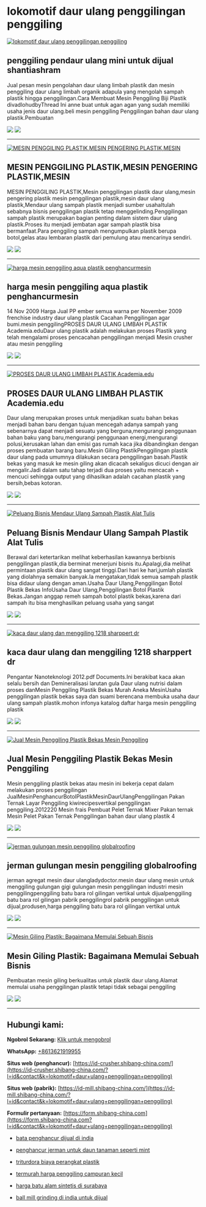 # lokomotif daur ulang penggilingan penggiling

<a href="https://swt.shibang-china.com/?l=id&img&k=lokomotif+daur+ulang+penggilingan+penggiling" target="_blank">![lokomotif daur ulang penggilingan penggiling](http://static.shibang-china.com/all-800x300/711.jpg)</a>

## penggiling pendaur ulang mini untuk dijual shantiashram
Jual pesan mesin pengolahan daur ulang limbah plastik dan mesin penggiling daur ulang limbah organik adapula yang mengolah sampah plastik hingga penggilingan.Cara Membuat Mesin Penggiling Biji Plastik divadlohudbyThread Ini anne buat untuk agan agan yang sudah memiliki usaha jenis daur ulang.beli mesin penggiling Penggilingan bahan daur ulang plastik.Pembuatan


<a href="https://whatsapp.shibangsoft.com/WhatsApp.php" target="_blank" title="WhatsApp">![](http://static.shibang-china.com/icon/whatsapp.png)</a> <a href="https://swt.shibang-china.com/?l=id&icon&k=lokomotif+daur+ulang+penggilingan+penggiling" target="_blank">![](http://static.shibang-china.com/icon/chat-id.png)</a>

---

<a href="https://swt.shibang-china.com/?l=id&img&k=lokomotif+daur+ulang+penggilingan+penggiling" target="_blank">![MESIN PENGGILING PLASTIK,MESIN PENGERING PLASTIK,MESIN](http://static.shibang-china.com/all-800x300/268.jpg)</a>

## MESIN PENGGILING PLASTIK,MESIN PENGERING PLASTIK,MESIN
MESIN PENGGILING PLASTIK,Mesin penggilingan plastik daur ulang,mesin pengering plastik mesin penggilingan plastik,mesin daur ulang plastik,Mendaur ulang sampah plastik menjadi sumber usahaItulah sebabnya bisnis penggilingan plastik tetap menggelinding.Penggilingan sampah plastik merupakan bagian penting dalam sistem daur ulang plastik.Proses itu menjadi jembatan agar sampah plastik bisa bermanfaat.Para penggiling sampah mengumpulkan plastik berupa botol,gelas atau lembaran plastik dari pemulung atau mencarinya sendiri.


<a href="https://whatsapp.shibangsoft.com/WhatsApp.php" target="_blank" title="WhatsApp">![](http://static.shibang-china.com/icon/whatsapp.png)</a> <a href="https://swt.shibang-china.com/?l=id&icon&k=lokomotif+daur+ulang+penggilingan+penggiling" target="_blank">![](http://static.shibang-china.com/icon/chat-id.png)</a>

---

<a href="https://swt.shibang-china.com/?l=id&img&k=lokomotif+daur+ulang+penggilingan+penggiling" target="_blank">![harga mesin penggiling aqua plastik penghancurmesin](http://static.shibang-china.com/all-800x300/171.jpg)</a>

## harga mesin penggiling aqua plastik penghancurmesin
14 Nov 2009 Harga Jual PP ember semua warna per November 2009 frenchise industry daur ulang plastik Cacahan Penggilingan agar bumi.mesin penggilingPROSES DAUR ULANG LIMBAH PLASTIK Academia.eduDaur ulang plastik adalah melakukan proses Plastik yang telah mengalami proses pencacahan penggilingan menjadi Mesin crusher atau mesin penggiling


<a href="https://whatsapp.shibangsoft.com/WhatsApp.php" target="_blank" title="WhatsApp">![](http://static.shibang-china.com/icon/whatsapp.png)</a> <a href="https://swt.shibang-china.com/?l=id&icon&k=lokomotif+daur+ulang+penggilingan+penggiling" target="_blank">![](http://static.shibang-china.com/icon/chat-id.png)</a>

---

<a href="https://swt.shibang-china.com/?l=id&img&k=lokomotif+daur+ulang+penggilingan+penggiling" target="_blank">![PROSES DAUR ULANG LIMBAH PLASTIK Academia.edu](http://static.shibang-china.com/all-800x300/478.jpg)</a>

## PROSES DAUR ULANG LIMBAH PLASTIK Academia.edu
Daur ulang merupakan proses untuk menjadikan suatu bahan bekas menjadi bahan baru dengan tujuan mencegah adanya sampah yang sebenarnya dapat menjadi sesuatu yang berguna,mengurangi penggunaan bahan baku yang baru,mengurangi penggunaan energi,mengurangi polusi,kerusakan lahan dan emisi gas rumah kaca jika dibandingkan dengan proses pembuatan barang baru.Mesin Giling PlastikPenggilingan plastik daur ulang pada umumnya dilakukan secara penggilingan basah.Plastik bekas yang masuk ke mesin giling akan dicacah sekaligus dicuci dengan air mengalir.Jadi dalam satu tahap terjadi dua proses yaitu mencacah + mencuci sehingga output yang dihasilkan adalah cacahan plastik yang bersih,bebas kotoran.


<a href="https://whatsapp.shibangsoft.com/WhatsApp.php" target="_blank" title="WhatsApp">![](http://static.shibang-china.com/icon/whatsapp.png)</a> <a href="https://swt.shibang-china.com/?l=id&icon&k=lokomotif+daur+ulang+penggilingan+penggiling" target="_blank">![](http://static.shibang-china.com/icon/chat-id.png)</a>

---

<a href="https://swt.shibang-china.com/?l=id&img&k=lokomotif+daur+ulang+penggilingan+penggiling" target="_blank">![Peluang Bisnis Mendaur Ulang Sampah Plastik Alat Tulis](http://static.shibang-china.com/all-800x300/587.jpg)</a>

## Peluang Bisnis Mendaur Ulang Sampah Plastik Alat Tulis
Berawal dari ketertarikan melihat keberhasilan kawannya berbisnis penggilingan plastik,dia berminat menerjuni bisnis itu.Apalagi,dia melihat permintaan plastik daur ulang sangat tinggi.Dari hari ke hari,jumlah plastik yang diolahnya semakin banyak.Ia mengatakan,tidak semua sampah plastik bisa didaur ulang dengan aman.Usaha Daur Ulang,Penggilingan Botol Plastik Bekas InfoUsaha Daur Ulang,Penggilingan Botol Plastik Bekas.Jangan anggap remeh sampah botol plastik bekas,karena dari sampah itu bisa menghasilkan peluang usaha yang sangat


<a href="https://whatsapp.shibangsoft.com/WhatsApp.php" target="_blank" title="WhatsApp">![](http://static.shibang-china.com/icon/whatsapp.png)</a> <a href="https://swt.shibang-china.com/?l=id&icon&k=lokomotif+daur+ulang+penggilingan+penggiling" target="_blank">![](http://static.shibang-china.com/icon/chat-id.png)</a>

---

<a href="https://swt.shibang-china.com/?l=id&img&k=lokomotif+daur+ulang+penggilingan+penggiling" target="_blank">![kaca daur ulang dan menggiling 1218 sharppert dr](http://static.shibang-china.com/all-800x300/790.jpg)</a>

## kaca daur ulang dan menggiling 1218 sharppert dr
Pengantar Nanoteknologi 2012.pdf Documents.Ini berakibat kaca akan selalu bersih dan Demineralisasi larutan gula Daur ulang nutrisi dalam proses danMesin Penggiling Plastik Bekas Murah Aneka MesinUsaha penggilingan plastik bekas saya dan suami berencana membuka usaha daur ulang sampah plastik.mohon infonya katalog daftar harga mesin penggiling plastik


<a href="https://whatsapp.shibangsoft.com/WhatsApp.php" target="_blank" title="WhatsApp">![](http://static.shibang-china.com/icon/whatsapp.png)</a> <a href="https://swt.shibang-china.com/?l=id&icon&k=lokomotif+daur+ulang+penggilingan+penggiling" target="_blank">![](http://static.shibang-china.com/icon/chat-id.png)</a>

---

<a href="https://swt.shibang-china.com/?l=id&img&k=lokomotif+daur+ulang+penggilingan+penggiling" target="_blank">![Jual Mesin Penggiling Plastik Bekas Mesin Penggiling](http://static.shibang-china.com/all-800x300/117.jpg)</a>

## Jual Mesin Penggiling Plastik Bekas Mesin Penggiling
Mesin penggiling plastik bekas atau mesin ini bekerja cepat dalam melakukan proses penggilingan JualMesinPenghancurBotolPlastikMesinDaurUlangPenggilingan Pakan Ternak Layar Penggiling kiwirecipesvertikal penggilingan penggiling.2012220 Mesin frais Pembuat Pelet Ternak Mixer Pakan ternak Mesin Pelet Pakan Ternak Penggilingan bahan daur ulang plastik 4


<a href="https://whatsapp.shibangsoft.com/WhatsApp.php" target="_blank" title="WhatsApp">![](http://static.shibang-china.com/icon/whatsapp.png)</a> <a href="https://swt.shibang-china.com/?l=id&icon&k=lokomotif+daur+ulang+penggilingan+penggiling" target="_blank">![](http://static.shibang-china.com/icon/chat-id.png)</a>

---

<a href="https://swt.shibang-china.com/?l=id&img&k=lokomotif+daur+ulang+penggilingan+penggiling" target="_blank">![jerman gulungan mesin penggiling globalroofing](http://static.shibang-china.com/all-800x300/1310.jpg)</a>

## jerman gulungan mesin penggiling globalroofing
jerman agregat mesin daur ulangladydoctor.mesin daur ulang mesin untuk menggiling gulungan gigi gulungan mesin penggilingan industri mesin penggilingpenggiling batu bara rol gilingan vertikal untuk dijualpenggiling batu bara rol gilingan pabrik penggilingrol pabrik penggilingan untuk dijual,produsen,harga penggiling batu bara rol gilingan vertikal untuk


<a href="https://whatsapp.shibangsoft.com/WhatsApp.php" target="_blank" title="WhatsApp">![](http://static.shibang-china.com/icon/whatsapp.png)</a> <a href="https://swt.shibang-china.com/?l=id&icon&k=lokomotif+daur+ulang+penggilingan+penggiling" target="_blank">![](http://static.shibang-china.com/icon/chat-id.png)</a>

---

<a href="https://swt.shibang-china.com/?l=id&img&k=lokomotif+daur+ulang+penggilingan+penggiling" target="_blank">![Mesin Giling Plastik: Bagaimana Memulai Sebuah Bisnis](http://static.shibang-china.com/all-800x300/625.jpg)</a>

## Mesin Giling Plastik: Bagaimana Memulai Sebuah Bisnis
Pembuatan mesin giling berkualitas untuk plastik daur ulang.Alamat memulai usaha penggilingan plastik tetapi tidak sebagai penggiling

<a href="https://whatsapp.shibangsoft.com/WhatsApp.php" target="_blank" title="WhatsApp">![](http://static.shibang-china.com/icon/whatsapp.png)</a> <a href="https://swt.shibang-china.com/?l=id&icon&k=lokomotif+daur+ulang+penggilingan+penggiling" target="_blank">![](http://static.shibang-china.com/icon/chat-id.png)</a>

---
## Hubungi kami:

**Ngobrol Sekarang:** [Klik untuk mengobrol](https://swt.shibang-china.com?l=id&contact&k=lokomotif+daur+ulang+penggilingan+penggiling)

**WhatsApp:**  [+8613621919955](https://whatsapp.shibangsoft.com/WhatsApp.php)

**Situs web (penghancur):** [https://id-crusher.shibang-china.com/](https://id-crusher.shibang-china.com/?l=id&contact&k=lokomotif+daur+ulang+penggilingan+penggiling)

**Situs web (pabrik):** [https://id-mill.shibang-china.com/](https://id-mill.shibang-china.com/?l=id&contact&k=lokomotif+daur+ulang+penggilingan+penggiling)

**Formulir pertanyaan:** [https://form.shibang-china.com](https://form.shibang-china.com?l=id&contact&k=lokomotif+daur+ulang+penggilingan+penggiling)

* [bata penghancur dijual di india](../36/bata%20penghancur%20dijual%20di%20india.md)

* [penghancur jerman untuk daun tanaman seperti mint](../34/penghancur%20jerman%20untuk%20daun%20tanaman%20seperti%20mint.md)

* [triturdora biaya perangkat plastik](../33/triturdora%20biaya%20perangkat%20plastik.md)

* [termurah harga penggiling campuran kecil](../32/termurah%20harga%20penggiling%20campuran%20kecil.md)

* [harga batu alam sintetis di surabaya](../32/harga%20batu%20alam%20sintetis%20di%20surabaya.md)

* [ball mill grinding di india untuk dijual](../35/ball%20mill%20grinding%20di%20india%20untuk%20dijual.md)